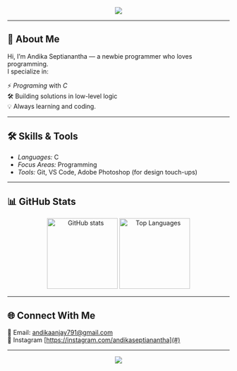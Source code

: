 <!-- Banner -->
<p align="center">
  <img src="https://capsule-render.vercel.app/api?type=waving&color=0:00C9FF,100:92FE9D&height=220&section=header&text=Hi%20👋%20I'm%20Andika%20Septianantha&fontSize=40&fontAlignY=35" />
</p>

---

## 👋 About Me
Hi, I’m Andika Septianantha — a newbie programmer who loves programming.  
I specialize in: 

⚡ *Programing* with *C*    
🛠 Building solutions in low-level logic                                         
💡 Always learning and coding.

---

## 🛠 Skills & Tools
- *Languages:* C
- *Focus Areas:* Programming
- *Tools:* Git, VS Code, Adobe Photoshop (for design touch-ups)  
 
---

## 📊 GitHub Stats  

<p align="center">
  <img src="https://github-readme-stats.vercel.app/api?username=andikaseptianantha&show_icons=true&theme=tokyonight" alt="GitHub stats" height="160" />
  <img src="https://github-readme-stats.vercel.app/api/top-langs/?username=andikaseptianantha&layout=compact&theme=tokyonight" alt="Top Languages" height="160"/>
</p>

---

## 🌐 Connect With Me  
📧 Email: [andikaanjay791@gmail.com](#)    
🔗 Instagram [https://instagram.com/andikaseptianantha](#)  

---

<p align="center">
  <img src="https://capsule-render.vercel.app/api?type=waving&color=gradient&height=120&section=footer"/>
</p>
